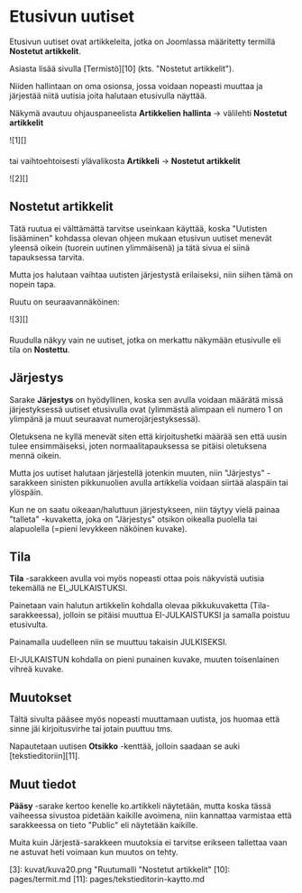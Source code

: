 # Etusivun uutiset

Etusivun uutiset ovat artikkeleita, jotka on Joomlassa määritetty termillä __Nostetut artikkelit__.

Asiasta lisää sivulla [Termistö][10] (kts. "Nostetut artikkelit").

Niiden hallintaan on oma osionsa, jossa voidaan nopeasti muuttaa ja järjestää niitä uutisia
joita halutaan etusivulla näyttää.

Näkymä avautuu ohjauspaneelista __Artikkelien hallinta__ -> välilehti __Nostetut artikkelit__

<figure class="fig-n border" style="margin:0 0 20px 0">
![1][]
<figcaption></figcaption>
</figure>


tai vaihtoehtoisesti ylävalikosta __Artikkeli__ -> __Nostetut artikkelit__

<figure class="fig-n border" style="margin:0 0 20px 0">
![2][]
<figcaption></figcaption>
</figure>


## Nostetut artikkelit

Tätä ruutua ei välttämättä tarvitse useinkaan käyttää, koska "Uutisten lisääminen" kohdassa
olevan ohjeen mukaan etusivun uutiset menevät yleensä oikein (tuorein uutinen ylimmäisenä)
ja tätä sivua ei siinä tapauksessa tarvita.

Mutta jos halutaan vaihtaa uutisten järjestystä erilaiseksi, niin siihen tämä on nopein tapa.

Ruutu on seuraavannäköinen:

<figure class="fig-n border" style="margin:0 0 20px 0">
![3][]
<figcaption></figcaption>
</figure>

Ruudulla näkyy vain ne uutiset, jotka on merkattu näkymään etusivulle eli tila on __Nostettu__.

## Järjestys

Sarake __Järjestys__ on hyödyllinen, koska sen avulla voidaan määrätä missä järjestyksessä uutiset
etusivulla ovat (ylimmästä alimpaan eli numero 1 on ylimpänä ja muut seuraavat numerojärjestyksessä).

Oletuksena ne kyllä menevät siten että kirjoitushetki määrää sen että uusin tulee ensimmäiseksi,
joten normaalitapauksessa se pitäisi oletuksena mennä oikein.

Mutta jos uutiset halutaan järjestellä jotenkin muuten, niin "Järjestys" -sarakkeen sinisten
pikkunuolien avulla artikkelia voidaan siirtää alaspäin tai ylöspäin.

Kun ne on saatu oikeaan/haluttuun järjestykseen, niin täytyy vielä painaa "talleta" -kuvaketta,
joka on "Järjestys" otsikon oikealla puolella tai alapuolella (=pieni levykkeen näköinen kuvake).

## Tila

__Tila__ -sarakkeen avulla voi myös nopeasti ottaa pois näkyvistä uutisia tekemällä ne EI_JULKAISTUKSI.

Painetaan vain halutun artikkelin kohdalla olevaa pikkukuvaketta (Tila-sarakkeessa),
jolloin se pitäisi muuttua EI-JULKAISTUKSI ja samalla poistuu etusivulta.

Painamalla uudelleen niin se muuttuu takaisin JULKISEKSI.

EI-JULKAISTUN kohdalla on pieni punainen kuvake, muuten toisenlainen vihreä kuvake.

## Muutokset

Tältä sivulta pääsee myös nopeasti muuttamaan uutista, jos huomaa että sinne jäi kirjoitusvirhe
tai jotain puuttuu tms.

Napautetaan uutisen __Otsikko__ -kenttää, jolloin saadaan se auki [tekstieditoriin][11].


## Muut tiedot

__Pääsy__ -sarake kertoo kenelle ko.artikkeli näytetään, mutta koska tässä vaiheessa sivustoa pidetään
kaikille avoimena, niin kannattaa varmistaa että sarakkeessa on tieto "Public" eli näytetään kaikille.


Muita kuin Järjestä-sarakkeen muutoksia ei tarvitse erikseen tallettaa
vaan ne astuvat heti voimaan kun muutos on tehty.




[1]: kuvat/kuva18.png "Ruutumalli"
[2]: kuvat/kuva19.png "Ruutumalli"
[3]: kuvat/kuva20.png "Ruutumalli "Nostetut artikkelit"
[10]: pages/termit.md
[11]: pages/tekstieditorin-kaytto.md



